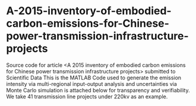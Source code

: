 # A-2015-inventory-of-embodied-carbon-emissions-for-Chinese-power-transmission-infrastructure-projects
Source code for article &lt;A 2015 inventory of embodied carbon emissions for Chinese power transmission infrastructure projects> submitted to Scientific Data 
This is the MATLAB Code used to generate the emission intensity via multi-regional input-output analysis and uncertainties via Monte Carlo simulation is attached below for transparency and verifiability. We take 41 transmission line projects under 220kv as an example. 
